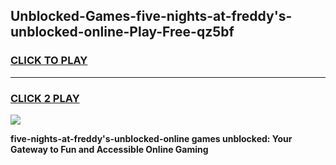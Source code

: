
## Unblocked-Games-five-nights-at-freddy's-unblocked-online-Play-Free-qz5bf
<h3>
<a href="https://premium76.site?title=five-nights-at-freddy's-unblocked-online&ref=23A">CLICK TO PLAY</a></h3>
<hr>

<h3>
<a href="https://premium76.site?title=five-nights-at-freddy's-unblocked-online&ref=23A">CLICK 2 PLAY</a>
  
</h3>

<a href="https://premium76.site?title=five-nights-at-freddy's-unblocked-online&ref=23A"><img src="https://clearcache.store/games.png"></a>


**five-nights-at-freddy's-unblocked-online games unblocked: Your Gateway to Fun and Accessible Online Gaming**
